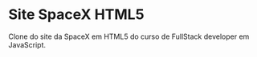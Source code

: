 # Site SpaceX HTML5
Clone do site da SpaceX em HTML5 do curso de FullStack developer em JavaScript.
